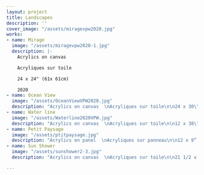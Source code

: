 ```yaml
---
layout: project
title: Landscapes
description: ''
cover_image: "/assets/miragevpw2020.jpg"
works:
- name: Mirage
  image: "/assets/miragevpw2020-1.jpg"
  description: |-
    Acrylics on canvas

    Acryliques sur toile

    24 x 24" (61x 61cm)

    2020
- name: Ocean View
  image: "/assets/OceanViewVPW2020.jpg"
  description: "Acrylics on canvas  \nAcryliques sur toile\n\n24 x 30\" (61x 76cm)\n\n2020"
- name: Water line
  image: "/assets/Waterline2020VPW.jpg"
  description: "Acrylics on canvas  \nAcryliques sur toile\n\n12 x 38\" (30.5 x 96.5cm)\n\n2020"
- name: Petit Paysage
  image: "/assets/ptitpaysage.jpg"
  description: "Acrylics on panel  \nAcryliques sur panneau\n\n12 x 9” (30.5 x 23cm)\n\n2019"
- name: Sun Shower
  image: "/assets/sunshower2-3.jpg"
  description: "Acrylics on canvas  \nAcryliques sur toile\n\n21 1/2 x 31 3/4\" (55x80.6cm)\n\n2019"

---
```

